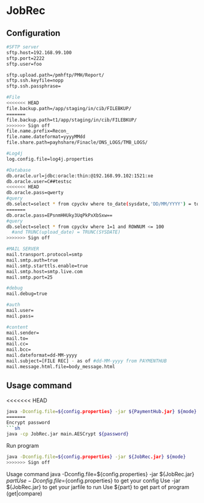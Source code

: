 JobRec
==================================

Configuration
---------------
```sh
#SFTP server
sftp.host=192.168.99.100
sftp.port=2222
sftp.user=foo

sftp.upload.path=/pmhftp/PMH/Report/
sftp.ssh.keyfile=nopp
sftp.ssh.passphrase=

#File
<<<<<<< HEAD
file.backup.path=/app/staging/in/cib/FILEBKUP/
=======
file.backup.path=t1/app/staging/in/cib/FILEBKUP/
>>>>>>> Sign off
file.name.prefix=Recon_
file.name.dateformat=yyyyMMdd
file.share.path=payhshare/Finacle/ONS_LOGS/TMB_LOGS/

#Log4j
log.config.file=log4j.properties

#Database
db.oracle.url=jdbc:oracle:thin:@192.168.99.102:1521:xe
db.oracle.user=C##testsc
<<<<<<< HEAD
db.oracle.pass=qwerty
#query
db.select=select * from cpyckv where to_date(sysdate,'DD/MM/YYYY') = to_date(upload_date,'DD/MM/YYYY')
=======
db.oracle.pass=EPsnmHHUky3UqPkPxXbSxw==
#query
db.select=select * from cpyckv where 1=1 and ROWNUM <= 100
  #and TRUNC(upload_date) = TRUNC(SYSDATE)
>>>>>>> Sign off

#MAIL SERVER
mail.transport.protocol=smtp
mail.smtp.auth=true
mail.smtp.starttls.enable=true
mail.smtp.host=smtp.live.com
mail.smtp.port=25

#debug
mail.debug=true

#auth
mail.user=
mail.pass=

#content
mail.sender=
mail.to=
mail.cc=
mail.bcc=
mail.dateformat=dd-MM-yyyy
mail.subject=[FILE REC] - as of #dd-MM-yyyy from PAYMENTHUB
mail.message.html.file=body_message.html
```

Usage command
---------------
<<<<<<< HEAD
```sh
java -Dconfig.file=${config.properties} -jar ${PaymentHub.jar} ${mode}
=======
Encrypt password
```sh
java -cp JobRec.jar main.AESCrypt ${password}
```
Run program
```sh
java -Dconfig.file=${config.properties} -jar ${JobRec.jar} ${mode}
>>>>>>> Sign off
```
  Usage command
  	java -Dconfig.file=${config.properties} -jar ${JobRec.jar} ${part}
  	Use -Dconfig.file=${config.properties} to get your config
  	Use -jar ${JobRec.jar} to get your jarfile to run
  	Use ${part} to get part of program (get|compare)


